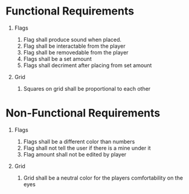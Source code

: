 # Functional Requirements

1. Flags
    1. Flag shall produce sound when placed.
    2. Flag shall be interactable from the player
    3. Flag shall be removedable from the player
    4. Flags shall be a set amount
    5. Flags shall decriment after placing from set amount

2. Grid
    1. Squares on grid shall be proportional to each other

# Non-Functional Requirements
1. Flags
    1. Flags shall be a different color than numbers
    2. Flag shall not tell the user if there is a mine under it
    3. Flag amount shall not be edited by player
       
2. Grid
   1. Grid shall be a neutral color for the players comfortability on the eyes
